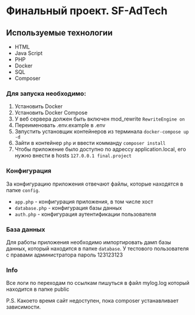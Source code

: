 
# Финальный проект. SF-AdTech

## Используемые технологии
* HTML
* Java Script
* PHP
* Docker
* SQL
* Composer

### Для запуска необходимо:
1. Установить Docker
2. Установить Docker Compose
3. У веб сервера должен быть включен mod_rewrite `RewriteEngine on`
6. Переименовать .env.example в .env
4. Звпустить установщик контейнеров из терминала `docker-compose up -d`
5. Зайти в контейнер `php` и ввести комманду `composer install`
7. Чтобы приложение было доступно по адрессу application.local, его нужно внести в hosts `127.0.0.1 final.project`


### Конфигурация

За конфигурацию приложения отвечают файлы, которые находятся в папке `config`.

- `app.php` - конфигурация приложения, в том числе хост
- `database.php` - конфигурация базы данных
- `auth.php` - конфигурация аутентификации пользователя

### База данных

Для работы приложения необходимо импортировать дамп базы данных, который находится в папке `database`.
У тестового пользователя с правами администратора пароль 123123123

### Info
Все логи по переходам по ссылкам пишуться в файл mylog.log который находится в папке public

P.S. Какоето время сайт недоступен, пока composer устанавливает зависимости.
